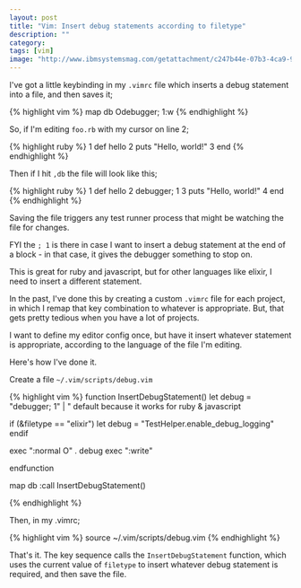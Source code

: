 ```yaml
---
layout: post
title: "Vim: Insert debug statements according to filetype"
description: ""
category:
tags: [vim]
image: "http://www.ibmsystemsmag.com/getattachment/c247b44e-07b3-4ca9-9724-d913fb9dc3c2/"
---
```


I've got a little keybinding in my `.vimrc` file which inserts a debug statement into a file, and then saves it;

{% highlight vim %}
map <Leader>db Odebugger; 1<CR><ESC>:w<CR>
{% endhighlight %}

So, if I'm editing `foo.rb` with my cursor on line 2;

{% highlight ruby %}
1 def hello
2   puts "Hello, world!"
3 end
{% endhighlight %}

Then if I hit `,db` the file will look like this;

{% highlight ruby %}
1 def hello
2   debugger; 1
3   puts "Hello, world!"
4 end
{% endhighlight %}

Saving the file triggers any test runner process that might be watching the file for changes.

FYI the `; 1` is there in case I want to insert a debug statement at the end of a block - in that case, it gives the debugger something to stop on.

This is great for ruby and javascript, but for other languages like elixir, I need to insert a different statement.

In the past, I've done this by creating a custom `.vimrc` file for each project, in which I remap that key combination to whatever is appropriate. But, that gets pretty tedious when you have a lot of projects.

I want to define my editor config once, but have it insert whatever statement is appropriate, according to the language of the file I'm editing.

Here's how I've done it.

Create a file `~/.vim/scripts/debug.vim`

{% highlight vim %}
function InsertDebugStatement()
  let debug = "debugger; 1"  | " default because it works for ruby & javascript

  if (&filetype == "elixir")
    let debug = "TestHelper.enable_debug_logging"
  endif

  exec ":normal O" . debug
  exec ":write"

endfunction

map <Leader>db :call InsertDebugStatement()<CR>

{% endhighlight %}


Then, in my .vimrc;

{% highlight vim %}
source ~/.vim/scripts/debug.vim
{% endhighlight %}

That's it. The key sequence calls the `InsertDebugStatement` function, which uses the current value of `filetype` to insert whatever debug statement is required, and then save the file.

